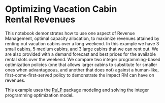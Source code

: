 # Optimizing Vacation Cabin Rental Revenues

This notebook demonstrates how to use one aspect of Revenue Management, optimal capacity allocation, to maximize 
revenues attained by renting out vacation cabins over a long weekend. In this example we have 3 small cabins, 5 medium cabins, 
and 3 large cabins that we can rent out. We are also provided with a demand forecast and best prices for the
available rental slots over the weekend. We compare two integer programming-based optimization policies (one that allows larger cabins to
substitute for smaller ones when advantageous, and another that does not) against a human-like, first-come-first-served
policy to demonstrate the impact RM can have on revenues. 


This example uses the [PuLP](https://coin-or.github.io/pulp/) package modeling and solving the integer programming 
optimization model.
